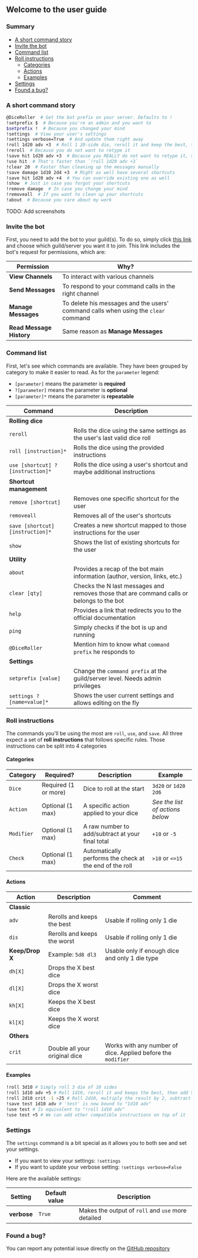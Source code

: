 ## Welcome to the user guide

### Summary
- [A short command story](#a-short-command-story)
- [Invite the bot](#invite-the-bot)
- [Command list](#command-list)
- [Roll instructions](#roll-instructions)
    - [Categories](#categories)
    - [Actions](#actions)
    - [Examples](#examples)
- [Settings](#settings)
- [Found a bug?](#found-a-bug?)


### A short command story

```bash
@DiceRoller  # Get the bot prefix on your server. Defaults to !
!setprefix $  # Because you're an admin and you want to
$setprefix !  # Because you changed your mind
!settings  # View your user's settings
!settings verbose=True  # And update them right away
!roll 1d20 adv +3  # Roll 1 20-side die, reroll it and keep the best, then add +3
!reroll  # Because you do not want to retype it
!save hit 1d20 adv +3  # Because you REALLY do not want to retype it, so now it's mapped to `hit`
!use hit  # That's faster than `!roll 1d20 adv +3`
!clear 20  # Faster than cleaning up the messages manually
!save damage 1d10 2d4 +3  # Might as well have several shortcuts
!save hit 1d20 adv +4  # You can override existing one as well
!show  # Just in case you forgot your shortcuts
!remove damage  # In case you change your mind
!removeall  # If you want to clean up your shortcuts
!about  # Because you care about my work
```

TODO: Add screenshots

### Invite the bot

First, you need to add the bot to your guild(s). To do so, simply click 
[this link](https://discord.com/api/oauth2/authorize?client_id=831199138364129281&permissions=76800&scope=bot)
and choose which guild/server you want it to join. This link includes the bot's request for permissions, which are:

| Permission | Why? |
| --- | --- |
| **View Channels** | To interact with various channels |
| **Send Messages** | To respond to your command calls in the right channel |
| **Manage Messages** | To delete his messages and the users' command calls when using the `clear` command |
| **Read Message History** | Same reason as **Manage Messages** |


### Command list

First, let's see which commands are available. 
They have been grouped by category to make it easier to read. 
As for the `parameter` legend:
- `[parameter]` means the parameter is **required**
- `?[parameter]` means the parameter is **optional**
- `[parameter]*` means the parameter is **repeatable**

| Command | Description |
| --- | --- |
| **Rolling dice** |  |
| `reroll` | Rolls the dice using the same settings as the user's last valid dice roll |
| `roll [instruction]*` | Rolls the dice using the provided instructions |
| `use [shortcut] ?[instruction]*` | Rolls the dice using a user's shortcut and maybe additional instructions |
| **Shortcut management** |  |
| `remove [shortcut]` | Removes one specific shortcut for the user |
| `removeall` | Removes all of the user's shortcuts |
| `save [shortcut] [instruction]*` | Creates a new shortcut mapped to those instructions for the user |
| `show` | Shows the list of existing shortcuts for the user |
| **Utility** | |
| `about` | Provides a recap of the bot main information (author, version, links, etc.) |
| `clear [qty]` | Checks the N last messages and removes those that are command calls or belongs to the bot |
| `help` | Provides a link that redirects you to the official documentation |
| `ping` | Simply checks if the bot is up and running |
| `@DiceRoller` | Mention him to know what `command prefix` he responds to |
| **Settings** | |
| `setprefix [value]` | Change the `command prefix` at the guild/server level. Needs admin privileges |
| `settings ?[name=value]*` | Shows the user current settings and allows editing on the fly |


### Roll instructions

The commands you'll be using the most are `roll`, `use`, and `save`.
All three expect a set of **roll instructions** that follows specific rules.
Those instructions can be split into 4 categories

#### Categories

| Category | Required? | Description | Example |
| --- | --- | --- | --- |
| `Dice` | Required (1 or more) | Dice to roll at the start | `3d20` or `1d20 2d6` |
| `Action` | Optional (1 max) | A specific action applied to your dice | *See the list of actions below* |
| `Modifier` | Optional (1 max) | A raw number to add/subtract at your final total | `+10` or `-5` |
| `Check` | Optional (1 max) | Automatically performs the check at the end of the roll | `>10` or `<=15` |

#### Actions

| Action | Description | Comment |
| --- | --- | --- |
| **Classic** |  |  |
| `adv` | Rerolls and keeps the best | Usable if rolling only 1 die |
| `dis` | Rerolls and keeps the worst | Usable if rolling only 1 die |
| **Keep/Drop X** | Example: `5d8 dl3` | Usable only if enough dice and only 1 die type |
| `dh[X]` | Drops the X best dice |  |
| `dl[X]` | Drops the X worst dice |  |
| `kh[X]` | Keeps the X best dice |  |
| `kl[X]` | Keeps the X worst dice |  |
| **Others** |  |  |
| `crit` | Double all your original dice | Works with any number of dice. Applied before the `modifier` |

#### Examples

```bash
!roll 3d10 # Simply roll 3 die of 10 sides 
!roll 1d10 adv +5 # Roll 1d10, reroll it and keeps the best, then add 5
!roll 2d10 crit -1 >25 # Roll 2d10, multiply the result by 2, subtract 1, checks if higher than 25
!save test 1d10 adv # 'test' is now bound to "1d10 adv"
!use test # Is equivalent to "!roll 1d10 adv"
!use test +5 # We can add other compatible instructions on top of it
```


### Settings

The `settings` command is a bit special as it allows you to both see and set your settings.
- If you want to view your settings: `!settings`
- If you want to update your verbose setting: `!settings verbose=False`

Here are the available settings:

| Setting | Default value | Description |
| --- | --- | --- |
| **verbose** | `True`  | Makes the output of `roll` and `use` more detailed |


### Found a bug?

You can report any potential issue 
directly on the [GitHub repository](https://github.com/Jordan-Kowal/discord-dice-roller/issues)
